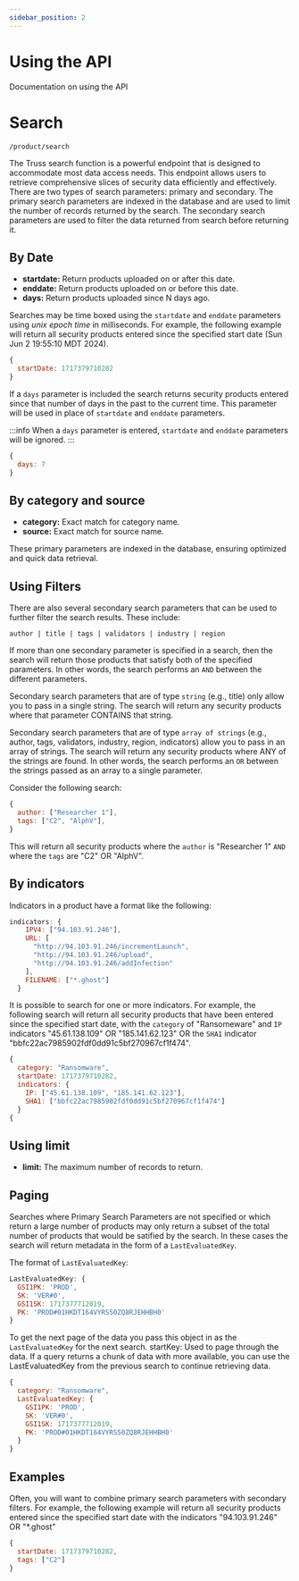 ```yaml
---
sidebar_position: 2
---
```


# Using the API

Documentation on using the API

# Search

`/product/search`

The Truss search function is a powerful endpoint that is designed to accommodate most data access needs. This endpoint allows users to retrieve comprehensive slices of security data efficiently and effectively. There are two types of search parameters: primary and secondary. The primary search parameters are indexed in the database and are used to limit the number of records returned by the search. The secondary search parameters are used to filter the data returned from search before returning it.

## By Date 

* **startdate:** Return products uploaded on or after this date.
* **enddate:** Return products uploaded on or before this date.
* **days:** Return products uploaded since N days ago.

Searches may be time boxed using the `startdate` and `enddate` parameters using *unix epoch time* in milliseconds. For example, the following example will return all security products entered since the specified start date (Sun Jun  2 19:55:10 MDT 2024).

```javascript
{
  startDate: 1717379710282
}
```

If a `days` parameter is included the search returns security products entered since that number of days in the past to the current time. This parameter will be used in place of `startdate` and `enddate` parameters.

:::info
When a `days` parameter is entered, `startdate` and `enddate` parameters will be ignored.
:::

```javascript
{
  days: 7
}
```
## By category and source

* **category:** Exact match for category name.
* **source:** Exact match for source name.

These primary parameters are indexed in the database, ensuring optimized and quick data retrieval.

## Using Filters

There are also several secondary search parameters that can be used to further filter the search results. These include:

`author | title | tags | validators | industry | region`

If more than one secondary parameter is specified in a search, then the search will return those products that satisfy both of the specified parameters. In other words, the search performs an `AND` between the different parameters.

Secondary search parameters that are of type `string` (e.g., title) only allow you to pass in a single string. The search will return any security products where that parameter CONTAINS that string.

Secondary search parameters that are of type `array of strings` (e.g., author, tags, validators, industry, region, indicators) allow you to pass in an array of strings. The search will return any security products where ANY of the strings are found. In other words, the search performs an `OR` between the strings passed as an array to a single parameter.

Consider the following search:

```javascript
{
  author: ["Researcher 1"],
  tags: ["C2", "AlphV"],
}
```

This will return all security products where the `author` is "Researcher 1" `AND` where the `tags` are "C2" OR "AlphV".

## By indicators

Indicators in a product have a format like the following:

```javascript
indicators: {
    IPV4: ["94.103.91.246"],
    URL: [
      "http://94.103.91.246/incrementLaunch",
      "http://94.103.91.246/upload",
      "http://94.103.91.246/addInfection"
    ],
    FILENAME: ["*.ghost"]
  }
```

It is possible to search for one or more indicators. For example, the following search will return all security products that have been entered since the specified start date, with the `category` of "Ransomeware" and `IP` indicators "45.61.138.109" OR "185.141.62.123" OR the `SHA1` indicator "bbfc22ac7985902fdf0dd91c5bf270967cf1f474".

```javascript
{
  category: "Ransomware",
  startDate: 1717379710282,
  indicators: {
    IP: ["45.61.138.109", "185.141.62.123"],
    SHA1: ["bbfc22ac7985902fdf0dd91c5bf270967cf1f474"]
  }
{
```

## Using limit

* **limit:** The maximum number of records to return.

## Paging

Searches where Primary Search Parameters are not specified or which return a large number of products may only return a subset of the total number of products that would be satified by the search. In these cases the search will return metadata in the form of a `LastEvaluatedKey`. 

The format of `LastEvaluatedKey`:

```javascript
LastEvaluatedKey: {
  GSI1PK: 'PROD',
  SK: 'VER#0',
  GSI1SK: 1717377712019,
  PK: 'PROD#01HKDT164VYRS50ZQ8RJEHHBH0'
}
```

To get the next page of the data you pass this object in as the `LastEvaluatedKey` for the next search.
startKey: Used to page through the data. If a query returns a chunk of data with more available, you can use the LastEvaluatedKey from the previous search to continue retrieving data.

```javascript
{
  category: "Ransomware",
  LastEvaluatedKey: {
    GSI1PK: 'PROD',
    SK: 'VER#0',
    GSI1SK: 1717377712019,
    PK: 'PROD#01HKDT164VYRS50ZQ8RJEHHBH0'
  }
}
```

## Examples

Often, you will want to combine primary search parameters with secondary filters. For example, the following example will return all security products entered since the specified start date with the indicators "94.103.91.246" OR "*.ghost"

```javascript
{
  startDate: 1717379710282,
  tags: ["C2"]
}
```

